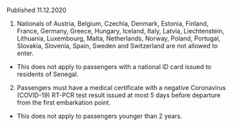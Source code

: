 Published 11.12.2020
1. Nationals of Austria, Belgium, Czechia, Denmark, Estonia, Finland, France, Germany, Greece, Hungary, Iceland, Italy, Latvia, Liechtenstein, Lithuania, Luxembourg, Malta, Netherlands, Norway, Poland, Portugal, Slovakia, Slovenia, Spain, Sweden and Switzerland are not allowed to enter. 
- This does not apply to passengers with a national ID card issued to residents of Senegal.
2. Passengers must have a medical certificate with a negative Coronavirus (COVID-19) RT-PCR test result issued at most 5 days before departure from the first embarkation point.
- This does not apply to passengers younger than 2 years.

